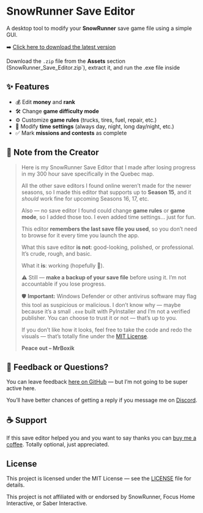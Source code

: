 # SnowRunner Save Editor

A desktop tool to modify your **SnowRunner** save game file using a simple GUI.

➡️ [Click here to download the latest version](https://github.com/MrBoxik/SnowRunner-Save-Editor/releases/tag/42.0)

Download the `.zip` file from the **Assets** section (SnowRunner_Save_Editor.zip`), extract it, and run the .exe file inside

## ✨ Features

- 💰 Edit **money** and **rank**
- 🛠️ Change **game difficulty mode**
- ⚙️ Customize **game rules** (trucks, tires, fuel, repair, etc.)
- 🌄 Modify **time settings** (always day, night, long day/night, etc.)
- ✅ Mark **missions and contests** as complete

## 💬 Note from the Creator

> Here is my SnowRunner Save Editor that I made after losing progress in my 300 hour save  specifically in the Quebec map.  
>  
> All the other save editors I found online weren’t made for the newer seasons, so I made this editor that supports up to **Season 15**, and it *should* work fine for upcoming Seasons 16, 17, etc.  
>  
> Also — no save editor I found could change **game rules** or **game mode**, so I added those too. I even added time settings... just for fun.
> 
> This editor **remembers the last save file you used**, so you don’t need to browse for it every time you launch the app.
>  
> What this save editor **is not**: good-looking, polished, or professional. It’s crude, rough, and basic.  
>  
> What it **is**: working (hopefully 🤞).  
>  
> ⚠️ Still — **make a backup of your save file** before using it. I’m not accountable if you lose progress.
>
> 🛡️ **Important:** Windows Defender or other antivirus software may flag this tool as suspicious or malicious. I don’t know why — maybe because it’s a small `.exe` built with PyInstaller and I’m not a verified publisher. You can choose to trust it or not — that’s up to you.
>  
> If you don’t like how it looks, feel free to take the code and redo the visuals — that’s totally fine under the [MIT License](LICENSE).  
>  
> **Peace out – MrBoxik**


## 💬 Feedback or Questions?

You can leave feedback [here on GitHub](https://github.com/MrBoxik/SnowRunner-Save-Editor/issues) — but I’m not going to be super active here.

You’ll have better chances of getting a reply if you message me on [Discord](https://discord.com/users/638802769393745950).


## ☕ Support

If this save editor helped you and you want to say thanks you can [buy me a coffee](https://buymeacoffee.com/mrboxik). Totally optional, just appreciated.


## License

This project is licensed under the MIT License — see the [LICENSE](LICENSE) file for details.

This project is not affiliated with or endorsed by SnowRunner, Focus Home Interactive, or Saber Interactive.


